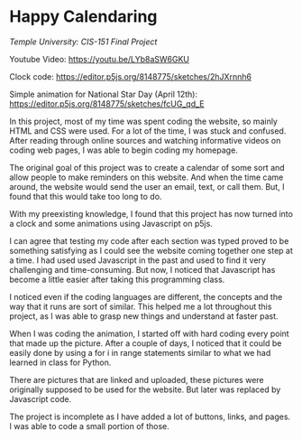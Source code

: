 # Happy Calendaring
*Temple University: CIS-151 Final Project*

Youtube Video: https://youtu.be/LYb8aSW6GKU

Clock code: https://editor.p5js.org/8148775/sketches/2hJXrnnh6

Simple animation for National Star Day (April 12th): https://editor.p5js.org/8148775/sketches/fcUG_qd_E

In this project, most of my time was spent coding the website, so mainly HTML and CSS were used. For a lot of the time, I was stuck and confused. After reading through online sources and watching informative videos on coding web pages, I was able to begin coding my homepage. 

The original goal of this project was to create a calendar of some sort and allow people to make reminders on this website. And when the time came around, the website would send the user an email, text, or call them. But, I found that this would take too long to do. 

With my preexisting knowledge, I found that this project has now turned into a clock and some animations using Javascript on p5js. 

I can agree that testing my code after each section was typed proved to be something satisfying as I could see the website coming together one step at a time. I had used used Javascript in the past and used to find it very challenging and time-consuming. But now, I noticed that Javascript has become a little easier after taking this programming class. 

I noticed even if the coding languages are different, the concepts and the way that it runs are sort of similar. This helped me a lot throughout this project, as I was able to grasp new things and understand at faster past. 

When I was coding the animation, I started off with hard coding every point that made up the picture. After a couple of days, I noticed that it could be easily done by using a for i in range statements similar to what we had learned in class for Python. 

There are pictures that are linked and uploaded, these pictures were originally supposed to be used for the website. But later was replaced by Javascript code. 

The project is incomplete as I have added a lot of buttons, links, and pages. I was able to code a small portion of those. 
